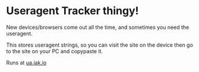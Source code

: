 Useragent Tracker thingy!
=========================

New devices/browsers come out all the time, and sometimes you need the useragent.

This stores useragent strings, so you can visit the site on the device then go to the site on your PC and copypaste it.

Runs at [ua.jak.io](http://ua.jak.io/)